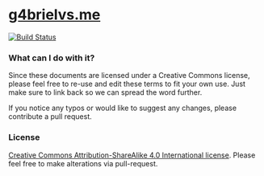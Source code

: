 # [g4brielvs.me](g4brielvs.github.io)

[![Build Status](https://travis-ci.org/g4brielvs/g4brielvs.github.io.svg?branch=master)](https://travis-ci.org/g4brielvs/g4brielvs.github.io)

### What can I do with it?
Since these documents are licensed under a Creative Commons license, please feel free to re-use and edit these terms to fit your own use. Just make sure to link back so we can spread the word further.

If you notice any typos or would like to suggest any changes, please contribute a pull request.

### License
[Creative Commons Attribution-ShareAlike 4.0 International license](http://creativecommons.org/licenses/by-sa/4.0/).
Please feel free to make alterations via pull-request.
